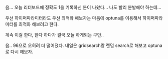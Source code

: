 음... 오늘 리더보드에 정확도 1을 기록하신 분이 나왔다... 나도 빨리 분발해야 하는데...

우선 하이퍼파라미터라도 우선 최적화 해보자는 마음에 optuna를 이용해서 하이퍼파라미터를 최적화 해보려고 한다.

계속 이걸 한다, 한다 하다가 결국 오늘 하게되는 구만..

음.. 96으로 오히려 더 떨어졌다. 내일은 gridsearch랑 랜덤 search로 해보고 optuna로 다시 해보자.
